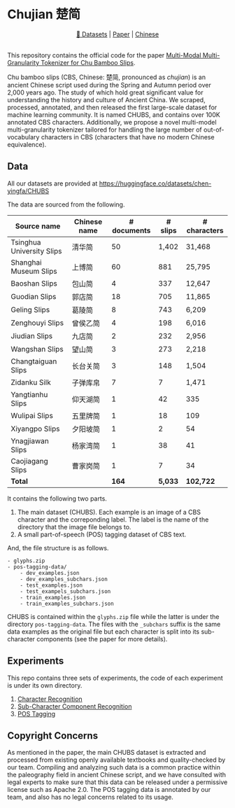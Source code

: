 # Chujian 楚简

<div align="center">
    <a href="https://huggingface.co/datasets/chen-yingfa/CHUBS">🤗 Datasets</a> | <a href="https://arxiv.org/abs/2409.01011v1">Paper</a> | <a href="./README_ZH.md">Chinese</a>
</div>

<br>

This repository contains the official code for the paper [Multi-Modal Multi-Granularity Tokenizer for Chu Bamboo Slips](https://arxiv.org/abs/2409.01011v1).

Chu bamboo slips (CBS, Chinese: 楚简, pronounced as *chujian*) is an ancient Chinese script used during the Spring and Autumn period over 2,000 years ago. The study of which hold great significant value for understanding the history and culture of Ancient China. We scraped, processed, annotated, and then released the first large-scale dataset for machine learning community. It is named CHUBS, and contains over 100K annotated CBS characters. Additionally, we propose a novel multi-model multi-granularity tokenizer tailored for handling the large number of out-of-vocabulary characters in CBS (characters that have no modern Chinese equivalence).

## Data

All our datasets are provided at <https://huggingface.co/datasets/chen-yingfa/CHUBS>

The data are sourced from the following.

| **Source name**            | **Chinese name** | **# documents** | **# slips** | **# characters** |
|----------------------------|------------------|-----------------|-------------|------------------|
| Tsinghua University Slips   | 清华简           | 50              | 1,402       | 31,468           |
| Shanghai Museum Slips       | 上博简           | 60              | 881         | 25,795           |
| Baoshan Slips               | 包山简           | 4               | 337         | 12,647           |
| Guodian Slips               | 郭店简           | 18              | 705         | 11,865           |
| Geling Slips                | 葛陵简           | 8               | 743         | 6,209            |
| Zenghouyi Slips             | 曾侯乙简         | 4               | 198         | 6,016            |
| Jiudian Slips               | 九店简           | 2               | 232         | 2,956            |
| Wangshan Slips              | 望山简           | 3               | 273         | 2,218            |
| Changtaiguan Slips          | 长台关简         | 3               | 148         | 1,504            |
| Zidanku Silk                | 子弹库帛         | 7               | 7           | 1,471            |
| Yangtianhu Slips            | 仰天湖简         | 1               | 42          | 335              |
| Wulipai Slips               | 五里牌简         | 1               | 18          | 109              |
| Xiyangpo Slips              | 夕阳坡简         | 1               | 2           | 54               |
| Ynagjiawan Slips            | 杨家湾简         | 1               | 38          | 41               |
| Caojiagang Slips            | 曹家岗简         | 1               | 7           | 34               |
| **Total**                   |                  | **164**         | **5,033**   | **102,722**      |


It contains the following two parts.

1. The main dataset (CHUBS). Each example is an image of a CBS character and the correponding label. The label is the name of the directory that the image file belongs to.
2. A small part-of-speech (POS) tagging dataset of CBS text.

And, the file structure is as follows.

```
- glyphs.zip
- pos-tagging-data/
    - dev_examples.json
    - dev_examples_subchars.json
    - test_examples.json
    - test_exampels_subchars.json
    - train_examples.json
    - train_examples_subchars.json
```

CHUBS is contained within the `glyphs.zip` file while the latter is under the directory `pos-tagging-data`. The files with the `_subchars` suffix is the same data examples as the original file but each character is split into its sub-character components (see the paper for more details).

## Experiments

This repo contains three sets of experiments, the code of each experiment is under its own directory.

1. [Character Recognition](char-recognition/README.md)
2. [Sub-Character Component Recognition](subchar-recognition/README.md)
3. [POS Tagging](pos-tagging/README.md)

## Copyright Concerns

As mentioned in the paper, the main CHUBS dataset is extracted and processed from existing openly available textbooks and quality-checked by our team. Compiling and analyzing such data is a common practice within the paleography field in ancient Chinese script, and we have consulted with legal experts to make sure that this data can be released under a permissive license such as Apache 2.0. The POS tagging data is annotated by our team, and also has no legal concerns related to its usage.
